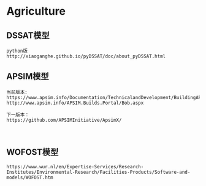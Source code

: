 # Agriculture
## DSSAT模型
    python版
    http://xiaoganghe.github.io/pyDSSAT/doc/about_pyDSSAT.html 
## APSIM模型
    当前版本:    
    https://www.apsim.info/Documentation/TechnicalandDevelopment/BuildingAPSIMfromsource.aspx
    http://www.apsim.info/APSIM.Builds.Portal/Bob.aspx
        
    下一版本：
    https://github.com/APSIMInitiative/ApsimX/    

    
## WOFOST模型

    https://www.wur.nl/en/Expertise-Services/Research-Institutes/Environmental-Research/Facilities-Products/Software-and-models/WOFOST.htm

